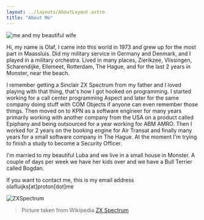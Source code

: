 ```yaml
---
layout: ../layouts/AboutLayout.astro
title: "About Me"
---
```


<div>
  <img src="/assets/olaf-luba.jpeg" class="p-8 sm:w-1/2 mx-auto rounded-full" alt="me and my beautiful wife">
</div>

Hi, my name is Olaf, I came into this world in 1973 and grew up for the most part in Maassluis. Did my military service in Germany and Denmark, and I played in a military orchestra. Lived in many places, Zierikzee, Vlissingen, Scharendijke, Ellemeet, Rotterdam, The Hague, and for the last 2 years in Monster, near the beach.

I remember getting a Sinclair ZX Spectrum from my father and I loved playing with that thing, that's how I got hooked on programming. I started working for a call center programming Aspect and later for the same company doing stuff with COM Objects if anyone can even remember those things. Then moved on to KPN as a software engineer for many years primarily working with another company from the USA on a product called Epiphany and being outsourced for a year working for ABM AMRO. Then I worked for 2 years on the booking engine for Air Transat and finally many years for a small software company in The Hague. At the moment I'm trying to finish a study to become a Security Officer.

I'm married to my beautiful Luba and we live in a small house in Monster. A couple of days per week we have her kids over and we have a Bull Terrier called Bogdan.

If you want to contact me, this is my email address olafluijks[at]proton[dot]me

![ZXSpectrum](@assets/images/ZXSpectrum48k.jpg)

> Picture taken from Wikipedia [ZX Spectrum](https://en.wikipedia.org/wiki/ZX_Spectrum)
